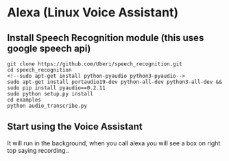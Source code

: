 # Alexa (Linux Voice Assistant)

## Install Speech Recognition module (this uses google speech api)

```
git clone https://github.com/Uberi/speech_recognition.git
cd speech_recognition
<!--sudo apt-get install python-pyaudio python3-pyaudio-->
sudo apt-get install portaudio19-dev python-all-dev python3-all-dev && sudo pip install pyaudio==0.2.11
sudo python setup.py install
cd examples
python audio_transcribe.py
```

## Start using the Voice Assistant

It will run in the background, when you call alexa you will see a box on right top saying recording..


